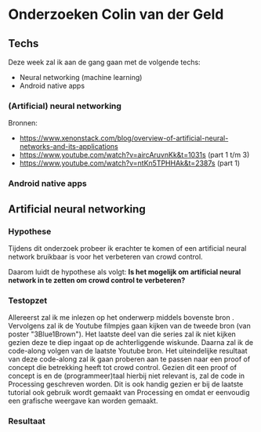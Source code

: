 # Onderzoeken Colin van der Geld

## Techs

Deze week zal ik aan de gang gaan met de volgende techs:
* Neural networking (machine learning)
* Android native apps

### (Artificial) neural networking
Bronnen:
* https://www.xenonstack.com/blog/overview-of-artificial-neural-networks-and-its-applications
* https://www.youtube.com/watch?v=aircAruvnKk&t=1031s (part 1 t/m 3)
* https://www.youtube.com/watch?v=ntKn5TPHHAk&t=2387s (part 1)

### Android native apps



## Artificial neural networking

### Hypothese
Tijdens dit onderzoek probeer ik erachter te komen of een artificial neural network bruikbaar is voor het verbeteren van crowd control. 

Daarom luidt de hypothese als volgt:
**Is het mogelijk om artificial neural network in te zetten om crowd control te verbeteren?**

### Testopzet
Allereerst zal ik me inlezen op het onderwerp middels bovenste bron . Vervolgens zal ik de Youtube filmpjes gaan kijken van de tweede bron (van poster "3Blue1Brown"). Het laatste deel van die series zal ik niet kijken gezien deze te diep ingaat op de achterliggende wiskunde. Daarna zal ik de code-along volgen van de laatste Youtube bron. Het uiteindelijke resultaat van deze code-along zal ik gaan proberen aan te passen naar een proof of concept die betrekking heeft tot crowd control. Gezien dit een proof of concept is en de (programmeer)taal hierbij niet relevant is, zal de code in Processing geschreven worden. Dit is ook handig gezien er bij de laatste tutorial ook gebruik wordt gemaakt van Processing en omdat er eenvoudig een grafische weergave kan worden gemaakt.


### Resultaat